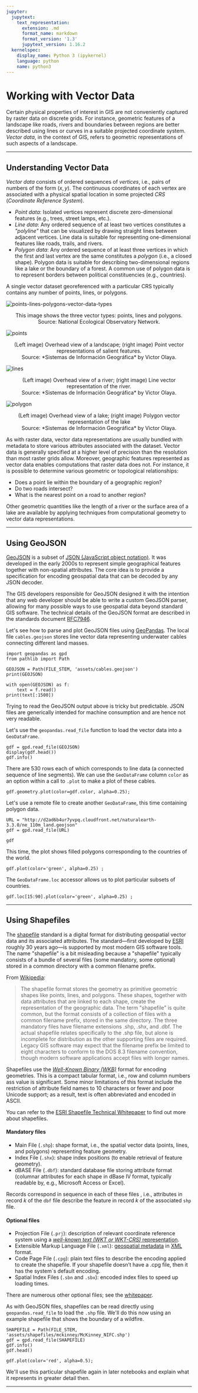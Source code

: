 ```yaml
---
jupyter:
  jupytext:
    text_representation:
      extension: .md
      format_name: markdown
      format_version: '1.3'
      jupytext_version: 1.16.2
  kernelspec:
    display_name: Python 3 (ipykernel)
    language: python
    name: python3
---
```


# Working with Vector Data


Certain physical properties of interest in GIS are not conveniently captured by raster data on discrete grids. For instance, geometric features of a landscape like roads, rivers and boundaries between regions are better described using lines or curves in a suitable projected coordinate system. *Vector data*, in the context of GIS, refers to geometric representations of such aspects of a landscape.


---


## Understanding Vector Data


*Vector data* consists of ordered sequences of *vertices*, i.e., pairs of numbers of the form $(x,y)$. The continuous coordinates of each vertex are associated with a physical spatial location in some projected *CRS* (*Coordinate Reference System*).

+ *Point data*: Isolated vertices represent discrete zero-dimensional features (e.g., trees, street lamps, etc.).
+ *Line data*: Any ordered sequence of at least two vertices constitutes a *"polyline"* that can be visualized by drawing straight lines between adjacent vertices. Line data is suitable for representing one-dimensional features like roads, trails, and rivers.
+ *Polygon data*: Any ordered sequence of at least three vertices in which the first and last vertex are the same constitutes a *polygon* (i.e., a closed shape). Polygon data is suitable for describing two-dimensional regions like a lake or the boundary of a forest. A common use of polygon data is to represent borders between political constituencies (e.g., countries).

A single vector dataset georeferenced with a particular CRS typically contains any number of points, lines, or polygons.

![points-lines-polygons-vector-data-types](../assets/points-lines-polygons-vector-data-types.png)

<p style="text-align: center;">This image shows the three vector types: points, lines and polygons. Source: National Ecological Observatory Network.
</p>


![points](../assets/points.png)

<p style="text-align: center;">(Left image) Overhead view of a landscape; (right image) Point vector representations of salient features.<br>Source: *Sistemas de Información Geográfica* by Victor Olaya.
</p>

![lines](../assets/lines.png)
<p style="text-align: center;">(Left image) Overhead view of a river; (right image) Line vector representation of the river.<br>Source: *Sistemas de Información Geográfica* by Victor Olaya.
</p>

![polygon](../assets/polygon.png)

<p style="text-align: center;">(Left image) Overhead view of a lake; (right image) Polygon vector representation of the lake<br>Source: *Sistemas de Información Geográfica* by Victor Olaya.
</p>


As with raster data, vector data representations are usually bundled with metadata to store various attributes associated with the dataset. Vector data is generally specified at a higher level of precision than the resolution than most raster grids allow. Moreover, geographic features represented as vector data enables computations that raster data does not. For instance, it is possible to determine various geometric or topological relationships:

+ Does a point lie within the boundary of a geographic region?
+ Do two roads intersect?
+ What is the nearest point on a road to another region?

Other geometric quantities like the length of a river or the surface area of a lake are available by applying techniques from computational geometry to vector data representations.


---


## Using GeoJSON


[GeoJSON](https://geojson.org/) is a subset of [JSON (JavaScript object notation)](https://www.json.org). It was developed in the early 2000s to represent simple geographical features together with non-spatial attributes. The core idea is to provide a specification for encoding geospatial data that can be decoded by any JSON decoder.

The GIS developers responsible for GeoJSON designed it with the intention that any web developer should be able to write a custom GeoJSON parser, allowing for many possible ways to use geospatial data beyond standard GIS software. The technical details of the GeoJSON format are described in the standards document [RFC7946](https://datatracker.ietf.org/doc/html/rfc7946).

Let's see how to parse and plot GeoJSON files using [GeoPandas](https://geopandas.org/en/stable/). The local file `cables.geojson` stores line vector data representing underwater cables connecting different land masses.

```{code-cell} python
import geopandas as gpd
from pathlib import Path

GEOJSON = Path(FILE_STEM, 'assets/cables.geojson')
print(GEOJSON)
```

```{code-cell} python
with open(GEOJSON) as f:
    text = f.read()
print(text[:1500])
```

Trying to read the GeoJSON output above is tricky but predictable. JSON files are generically intended for machine consumption and are hence not very readable.

Let's use the `geopandas.read_file` function to load the vector data into a `GeoDataFrame`.

```{code-cell} python
gdf = gpd.read_file(GEOJSON)
display(gdf.head())
gdf.info()
```

There are 530 rows each of which corresponds to line data (a connected sequence of line segments). We can use the `GeoDataFrame` column `color` as an option within a call to `.plot` to make a plot of these cables.

```{code-cell} python
gdf.geometry.plot(color=gdf.color, alpha=0.25);
```

Let's use a remote file to create another `GeoDataFrame`, this time containing polygon data.

```{code-cell} python
URL = "http://d2ad6b4ur7yvpq.cloudfront.net/naturalearth-3.3.0/ne_110m_land.geojson"
gdf = gpd.read_file(URL)

gdf
```

This time, the plot shows filled polygons corresponding to the countries of the world.

```{code-cell} python
gdf.plot(color='green', alpha=0.25) ;
```

The `GeoDataFrame.loc` accessor allows us to plot particular subsets of countries.

```{code-cell} python
gdf.loc[15:90].plot(color='green', alpha=0.25) ;
```

---


## Using Shapefiles


The [shapefile](https://en.wikipedia.org/wiki/Shapefile) standard is a digital format for distributing geospatial vector data and its associated attributes. The standard—first developed by [ESRI](https://en.wikipedia.org/wiki/Esri) roughly 30 years ago—is supported by most modern GIS software tools. The name "shapefile" is a bit misleading because a "shapefile" typically consists of a bundle of several files (some mandatory, some optional) stored in a common directory with a common filename prefix.

From [Wikipedia](https://en.wikipedia.org/wiki/Shapefile):

> The shapefile format stores the geometry as primitive geometric shapes like points, lines, and polygons. These shapes, together with data attributes that are linked to each shape, create the representation of the geographic data. The term "shapefile" is quite common, but the format consists of a collection of files with a common filename prefix, stored in the same directory. The three mandatory files have filename extensions .shp, .shx, and .dbf. The actual shapefile relates specifically to the .shp file, but alone is incomplete for distribution as the other supporting files are required. Legacy GIS software may expect that the filename prefix be limited to eight characters to conform to the DOS 8.3 filename convention, though modern software applications accept files with longer names.

Shapefiles use the [*Well-Known Binary (WKB)*](https://libgeos.org/specifications/wkb/) format for encoding geometries. This is a compact tabular format, i.e., row and column numbers ass value is significant. Some minor limitations of this format include the restriction of attribute field names to 10 characters or fewer and poor Unicode support; as a result, text is often abbreviated and encoded in ASCII.

You can refer to the [ESRI Shapefile Technical Whitepaper](https://www.esri.com/content/dam/esrisites/sitecore-archive/Files/Pdfs/library/whitepapers/pdfs/shapefile.pdf) to find out more about shapefiles.


#### Mandatory files


- Main File (`.shp`): shape format, i.e., the spatial vector data (points, lines, and polygons) representing feature geometry.
- Index File (`.shx`): shape index positions (to enable retrieval of feature geometry).
- dBASE File (`.dbf`): standard database file storing attribute format (columnar attributes for each shape in dBase IV format, typically readable by, e.g., Microsoft Access or Excel).

Records correspond in sequence in each of these files , i.e., attributes in record $k$ of the `dbf` file describe the feature in record $k$ of the associated `shp` file.


#### Optional files


- Projection File (`.prj`): description of relevant coordinate reference system using a [*well-known text (WKT or WKT-CRS)*  representation](https://en.wikipedia.org/wiki/Well-known_text_representation_of_coordinate_reference_systems).
- Extensible Markup Language File (`.xml`): [geospatial metadata](https://en.wikipedia.org/wiki/Geospatial_metadata) in [XML](https://en.wikipedia.org/wiki/XML) format.
- Code Page File (`.cpg`): plain text files to describe the encoding applied to create the shapefile. If your shapefile doesn’t have a .cpg file, then it has the system´s default encoding.
- Spatial Index Files (`.sbn` and `.sbx`): encoded index files to speed up loading times.

There are numerous other optional files; see the [whitepaper](https://www.esri.com/content/dam/esrisites/sitecore-archive/Files/Pdfs/library/whitepapers/pdfs/shapefile.pdf).

As with GeoJSON files, shapefiles can be read directly using `geopandas.read_file` to load the `.shp` file. We'll do this now using an example shapefile that shows the boundary of a wildfire.

```{code-cell} python
SHAPEFILE = Path(FILE_STEM, 'assets/shapefiles/mckinney/McKinney_NIFC.shp')
gdf = gpd.read_file(SHAPEFILE)
gdf.info()
gdf.head()
```

```{code-cell} python
gdf.plot(color='red', alpha=0.5);
```

We'll use this particular shapefile again in later notebooks and explain what it represents in greater detail then.

---
